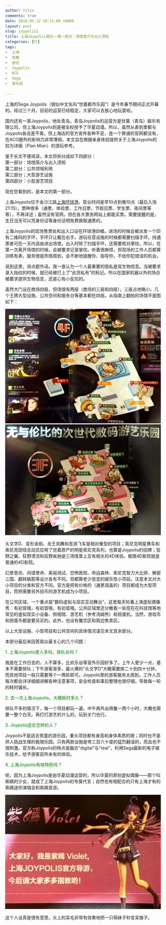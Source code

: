 ```yaml
---
author: YiYin
comments: true
date: 2016-05-12 19:11:09 +0800
layout: post
slug: joypolis1
title: 上海Joypolis漫记——第一部分：场馆简介与出入须知
categories: [行]
tags:
-  上海
-  攻略
-  游记
-  Joypolis
-  ACG
-  Sega
-  游乐园

---
```


上海的Sega Joypolis（貌似中文名叫“世嘉都市乐园”）是今年春节期间正式开幕的。经过三个月，目前的运营已经稳定，大家可以去放心地玩耍啦。

国内还有一家Joypolis，地处青岛。青岛Joypolis的运营方是世嘉（青岛）娱乐有限公司，但上海Joypolis则是被全权授予了华夏动漫。所以，虽然从表到里都与Joypolis各店差不离，但上海店的官方宣传各种不足，连一个靠谱的官网都没有，在ACG圈外的影响力非常薄弱。本文旨在根据亲身体验提供关于上海Joypolis的较为详细（Pian Mian）的游玩参考。

鉴于长文不便阅读，本文将拆分成如下四部分：<br>
第一部分：场馆简介与出入须知<br>
第二部分：公共领域利用<br>
第三部分；大型游艺设施<br>
第四部分：小型游艺项目<br>

现在您看到的，是本文的第一部分。

上海Joypolis位于金沙江路<a href="http://www.global-harbor.com/shanghai/sub/default.aspx" target="_blank">上海环球港</a>。营业时间是早10点到晚10点（最后入场21:15）。票种很多（通票、体验票、工作日票、节假日票、学生票、夜间票等等），不再详述；虽然没有官网，但在各大票务网站上都能买票。需要提醒的是，生日当天可以凭身份证等身份证明免费换取通票的。

上海Joypolis的现场售票处和出入口设在环球港四楼。进场的时候会被派发一个印有二维码的手环，手环只让戴在右手。游玩任意设施的时候都需要扫描手环。持通票者可在一天内自由进出场馆，出入时除了扫描手环，还需要核对掌纹。所以，在第一次离开场馆的时候，会被要求记录掌纹。听着很麻烦，但现场的工作人员都算训练有素，服务很是热情周到，会不断地提醒你、指导你，不给你犯错误的机会。

说到这里，讲点题外话。我一直认为一个人最重要的隐私是其生物信息。当被要求录入指纹的时候，就已经被打上了“此货私有”的标记。所以在国家机器以外的场合被要求提供生物信息，还是心有小反抗的。

虽然大门设在商场四层，但场馆有两层（商场的三层和四层），三层占地略小。几个王牌大型设施、公共空间和服务台等基本都在四层。从指南上翻拍的场馆平面图如下：

<img src="\public\images\sega\4F.jpg" alt="">

<img src="\public\images\sega\3F.jpg" alt="">

头文字D、变形金刚、龙王岚舞和音游飞车是相对重型的项目；索尼克明星赛车和索尼克田径总动员应用了世嘉原产的明星索尼克系列，也算是Joypolis的招牌；狂野之翼、狂野漂流和狂野疾驰是三场情景上互有相关的4D体验。极限4D影院就是普通的4D影院。

幻景音坊、间谍使命、美丽测试、恐怖医院、命运森林、索尼克智力大比拼、解密三国、翻转脑筋等设计各有不同，但都算老少皆宜的娱乐性小项目。注意本文对大小项目的分类和官方不同。官方是把有价格的（通票涵盖的）项目都成为大型项目，而把需要另外投币的游艺机成为小项目。

在公共区域，一个重点是“数码虚拟与现实互动舞台”，这里每天轮番上演虚拟偶像秀：有初音哦，有初音哦，有初音哦。公共区域里还分散着一些现在在科技馆等地常见的虚拟现实小设备、照相馆、游艺机（参考汤姆熊）和扭蛋机。当然，游戏币和扭蛋币都是要另买的。此外，也设有餐饮区和周边售卖区。

以上大型设施、小型项目和公共空间的具体情况请见本文其余部分。

本部分最后来回答观众最关心的几个问题：

<div style="color:#008000">1. 上海Joypolis里人多吗，排队长吗？</div>

我是在工作日去的，人不算多，比欢乐谷等室外乐园好多了。上午人更少一点，基本不需要排队；下午游客渐多，最火爆的“头文字D”大概需要排二十到四十分钟，而其他项目一般只需要等个一两轮即可。Joypolis里的游客服务太周到，工作人员每次都会详详细细讲解各种注意事项，安全检查和事后整理也很仔细，导致每一轮的耗时偏长。

<div style="color:#008000">2. 去一次上海Joypolis，大概耗时多久？</div>

排队不多的情况下，每一个项目都玩一遍，中午再外出用餐一两个小时，大概也需要一整个白天。再打打游艺机什么的，玩到关门也行。

<div style="color:#008000">3. Joypolis适合怎样的人？</div>

Joypolis不是适合孩童的游乐园，重头项目都有身高和身体素质的限；同时也不是供人挑战生理的极限乐园，只有两款设施是带三百六十度的猛烈翻滚的，而且也不很刺激。官方称Joypolis的特点是融合“digital”与“real”，利用Sega最新的电子娱乐技术，给予游客前所未有的体验。

<div style="color:#008000">4. 上海Joypolis有啥特色吗？</div>

呃，因为上海Joypolis是由华夏动漫运营的，所以华夏的原创虚拟偶像——那个叫紫嫣的少女，就成了上海Joypolis的专属代言；自然也有相配合的只有上海才有的紫嫣迷你演唱会和紫嫣音游。

<img src="\public\images\sega\violet.jpg" alt="">

这个人设真是很有意思，头上的呆毛非常有效果地把一只萌妹子秒变呆猴子。
